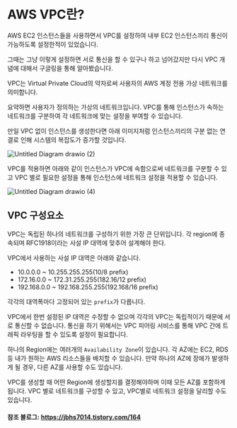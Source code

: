 # AWS VPC란?

AWS EC2 인스턴스들을 사용하면서 VPC를 설정하여 내부 EC2 인스턴스끼리 통신이 가능하도록 설정한적이 있었습니다.

그때는 그냥 이렇게 설정하면 서로 통신을 할 수 있구나 하고 넘어갔지만 다시 VPC 개념에 대해서 구글링을 통해 알아봤습니다.

VPC는 Virtual Private Cloud의 약자로써 사용자의 AWS 계정 전용 가상 네트워크를 의미합니다.

요약하면 사용자가 정의하는 가상의 네트워크입니다. VPC를 통해 인스턴스가 속하는 네트워크를 구분하여 각 네트워크에 맞는 설정을 부여할 수 있습니다. 

만일 VPC 없이 인스턴스를 생성한다면 아래 이미지처럼 인스턴스끼리의 구분 없는 연결로 인해 시스템의 복잡도가 증가할 것입니다.

![Untitled Diagram drawio (2)](https://user-images.githubusercontent.com/22395934/148957577-59362459-b150-4c2d-bd29-6af17bbbe134.png)


VPC를 적용하면 아래와 같이 인스턴스가 VPC에 속함으로써 네트워크를 구분할 수 있고 VPC 별로 필요한 설정을 통해 인스턴스에 네트워크 설정을 적용할 수 있습니다.

![Untitled Diagram drawio (4)](https://user-images.githubusercontent.com/22395934/148958443-d35e761a-4c56-44ec-b3d9-e5ae4e4428e7.png)


## VPC 구성요소

VPC는 독립된 하나의 네트워크를 구성하기 위한 가장 큰 단위입니다. 각 region에 종속되며 RFC1918이라는 사설 IP 대역에 맞추어 설계해야 한다. 

VPC에서 사용하는 사설 IP 대역은 아래와 같습니다.

- 10.0.0.0 ~ 10.255.255.255(10/8 prefix)
- 172.16.0.0 ~ 172.31.255.255(182.16/12 prefix)
- 192.168.0.0 ~ 192.168.255.255(192.168/16 prefix)

각각의 대역폭마다 고정되어 있는 `prefix`가 다릅니다.

VPC에서 한번 설정된 IP 대역은 수정할 수 없으며 각각의 VPC는 독립적이기 때문에 서로 통신할 수 없습니다. 통신을 하기 위해서는 VPC 피어링 서비스를 통해 VPC 간에 트래픽 라우팅을 할 수 있도록 설정이 필요합니다.

하나의 Region에는 여러개의 `Availability Zone`이 있습니다. 각 AZ에는 EC2, RDS 등 내가 원하는 AWS 리소스들을 배치할 수 있습니다. 
만약 하나의 AZ에 장애가 발생하게 될 경우, 다른 AZ를 사용할 수도 있습니다.

VPC를 생성할 때 어떤 Region에 생성할지를 결정해야하며 이때 모든 AZ를 포함하게 됩니다. VPC 별로 네트워크를 구성할 수 있고, VPC별로 네트워크 설정을 달리할 수도 있습니다. 

#### 참조 블로그: https://jbhs7014.tistory.com/164


